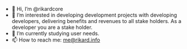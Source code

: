 - 👋 Hi, I’m @rikardcore
- 👀 I’m interested in developing development projects with developing developers, delivering benefits and revenues to all stake holders. As a developer you are a stake holder.
- 🌱 I’m currently studying user needs.
- 📫 How to reach me: me@rikard.info

<!---
rikardcore/rikardcore is a ✨ special ✨ repository because its `README.md` (this file) appears on your GitHub profile.
You can click the Preview link to take a look at your changes.
--->
